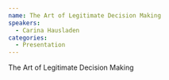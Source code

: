 ```yaml
--- 
name: The Art of Legitimate Decision Making
speakers: 
  - Carina Hausladen
categories:
  - Presentation
---
```


The Art of Legitimate Decision Making